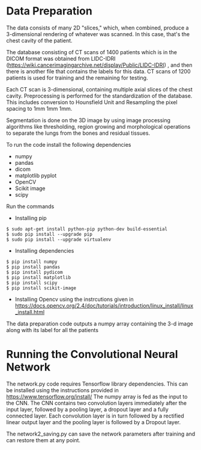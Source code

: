 # Data Preparation
The data consists of many 2D "slices," which, when combined, produce a 3-dimensional rendering of whatever was scanned. In this case, that's the chest cavity of the patient. 

The database consisting of CT scans of 1400 patients which is in the DICOM format was obtained from LIDC-IDRI (https://wiki.cancerimagingarchive.net/display/Public/LIDC-IDRI) , and then there is another file that contains the labels for this data. CT scans of 1200 patients is used for training and the remaining for testing. 

Each CT scan is 3-dimensional, containing multiple axial slices of the chest cavity. Preprocessing is performed for the standardization of the database. This includes conversion to Hounsfield Unit and Resampling the pixel spacing to 1mm 1mm 1mm. 

Segmentation is done on the 3D image by using image processing algorithms like thresholding, region growing and morphological operations to separate the lungs from the bones and residual tissues.

To run the code install the following dependencies
* numpy
* pandas
* dicom
* matplotlib pyplot
* OpenCV
* Scikit image
* scipy

Run the commands

* Installing pip
```
$ sudo apt-get install python-pip python-dev build-essential 
$ sudo pip install --upgrade pip 
$ sudo pip install --upgrade virtualenv 
```
* Installing dependencies 
```
$ pip install numpy
$ pip install pandas
$ pip install pydicom
$ pip install matplotlib
$ pip install scipy
$ pip install scikit-image
```
* Installing Opencv using the instrcutions given in https://docs.opencv.org/2.4/doc/tutorials/introduction/linux_install/linux_install.html

The data preparation code outputs a numpy array containing the 3-d image along with its label for all the patients 

# Running the Convolutional Neural Network

The network.py code requires Tensorflow library dependencies. This can be installed using the instructions provided in https://www.tensorflow.org/install/
The numpy array is fed as the input to the CNN. The CNN contains two convolution layers immediately after the input layer, followed by a pooling layer, a dropout layer and a fully connected layer. Each convolution layer is in turn followed by a rectified linear output layer and the pooling layer is followed by a Dropout layer.

The network2_saving.py can save the network parameters after training and can restore them at any point.
